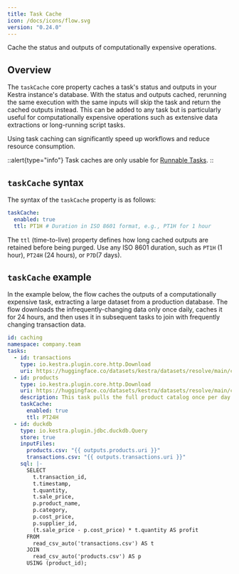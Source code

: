 ```yaml
---
title: Task Cache
icon: /docs/icons/flow.svg
version: "0.24.0"
---
```


Cache the status and outputs of computationally expensive operations.

## Overview

The `taskCache` core property caches a task's status and outputs in your Kestra instance's database. With the status and outputs cached, rerunning the same execution with the same inputs will skip the task and return the cached outputs instead. This can be added to any task but is particularly useful for computationally expensive operations such as extensive data extractions or long-running script tasks.

Using task caching can significantly speed up workflows and reduce resource consumption.

::alert{type="info"}
Task caches are only usable for [Runnable Tasks](01.tasks/01.runnable-tasks.md).
::

## `taskCache` syntax

The syntax of the `taskCache` property is as follows:

```yaml
taskCache:
  enabled: true
  ttl: PT1H # Duration in ISO 8601 format, e.g., PT1H for 1 hour
```

The `ttl` (time-to-live) property defines how long cached outputs are retained before being purged. Use any ISO 8601 duration, such as `PT1H` (1 hour), `PT24H` (24 hours), or `P7D`(7 days).

## `taskCache` example

In the example below, the flow caches the outputs of a computationally expensive task, extracting a large dataset from a production database. The flow downloads the infrequently-changing data only once daily, caches it for 24 hours, and then uses it in subsequent tasks to join with frequently changing transaction data.

```yaml
id: caching
namespace: company.team
tasks:
  - id: transactions
    type: io.kestra.plugin.core.http.Download
    uri: https://huggingface.co/datasets/kestra/datasets/resolve/main/csv/cache_demo/transactions.csv
  - id: products
    type: io.kestra.plugin.core.http.Download
    uri: https://huggingface.co/datasets/kestra/datasets/resolve/main/csv/cache_demo/products.csv
    description: This task pulls the full product catalog once per day. Because the catalog changes infrequently and contains over 200k rows, running it only once daily avoids unnecessary strain on a production DB, while ensuring downstream joins always use up-to-date reference data.
    taskCache:
      enabled: true
      ttl: PT24H
  - id: duckdb
    type: io.kestra.plugin.jdbc.duckdb.Query
    store: true
    inputFiles:
      products.csv: "{{ outputs.products.uri }}"
      transactions.csv: "{{ outputs.transactions.uri }}"
    sql: |-
      SELECT
        t.transaction_id,
        t.timestamp,
        t.quantity,
        t.sale_price,
        p.product_name,
        p.category,
        p.cost_price,
        p.supplier_id,
        (t.sale_price - p.cost_price) * t.quantity AS profit
      FROM
        read_csv_auto('transactions.csv') AS t
      JOIN
        read_csv_auto('products.csv') AS p
      USING (product_id);
```
